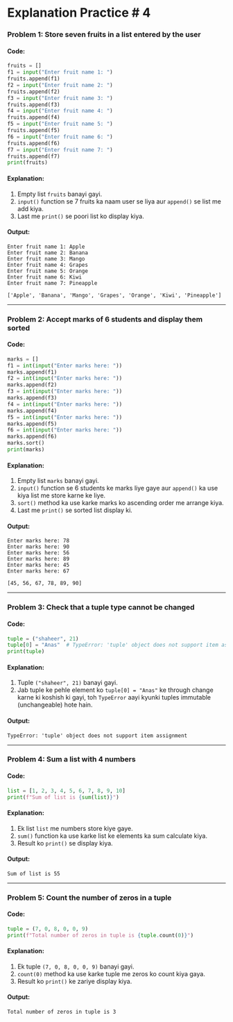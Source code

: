 # Explanation Practice # 4
### **Problem 1: Store seven fruits in a list entered by the user**

#### **Code**:
```python
fruits = []
f1 = input("Enter fruit name 1: ")
fruits.append(f1)
f2 = input("Enter fruit name 2: ")
fruits.append(f2)
f3 = input("Enter fruit name 3: ")
fruits.append(f3)
f4 = input("Enter fruit name 4: ")
fruits.append(f4)
f5 = input("Enter fruit name 5: ")
fruits.append(f5)
f6 = input("Enter fruit name 6: ")
fruits.append(f6)
f7 = input("Enter fruit name 7: ")
fruits.append(f7)
print(fruits)
```

#### **Explanation**:
1. Empty list `fruits` banayi gayi.
2. `input()` function se 7 fruits ka naam user se liya aur `append()` se list me add kiya.
3. Last me `print()` se poori list ko display kiya.

#### **Output**:
```
Enter fruit name 1: Apple  
Enter fruit name 2: Banana  
Enter fruit name 3: Mango  
Enter fruit name 4: Grapes  
Enter fruit name 5: Orange  
Enter fruit name 6: Kiwi  
Enter fruit name 7: Pineapple  

['Apple', 'Banana', 'Mango', 'Grapes', 'Orange', 'Kiwi', 'Pineapple']
```

---

### **Problem 2: Accept marks of 6 students and display them sorted**

#### **Code**:
```python
marks = []
f1 = int(input("Enter marks here: "))
marks.append(f1)
f2 = int(input("Enter marks here: "))
marks.append(f2)
f3 = int(input("Enter marks here: "))
marks.append(f3)
f4 = int(input("Enter marks here: "))
marks.append(f4)
f5 = int(input("Enter marks here: "))
marks.append(f5)
f6 = int(input("Enter marks here: "))
marks.append(f6)
marks.sort()
print(marks)
```

#### **Explanation**:
1. Empty list `marks` banayi gayi.
2. `input()` function se 6 students ke marks liye gaye aur `append()` ka use kiya list me store karne ke liye.
3. `sort()` method ka use karke marks ko ascending order me arrange kiya.
4. Last me `print()` se sorted list display ki.

#### **Output**:
```
Enter marks here: 78  
Enter marks here: 90  
Enter marks here: 56  
Enter marks here: 89  
Enter marks here: 45  
Enter marks here: 67  

[45, 56, 67, 78, 89, 90]
```

---

### **Problem 3: Check that a tuple type cannot be changed**

#### **Code**:
```python
tuple = ("shaheer", 21)
tuple[0] = "Anas"  # TypeError: 'tuple' object does not support item assignment
print(tuple)
```

#### **Explanation**:
1. Tuple `("shaheer", 21)` banayi gayi.
2. Jab tuple ke pehle element ko `tuple[0] = "Anas"` ke through change karne ki koshish ki gayi, toh `TypeError` aayi kyunki tuples immutable (unchangeable) hote hain.

#### **Output**:
```
TypeError: 'tuple' object does not support item assignment
```

---

### **Problem 4: Sum a list with 4 numbers**

#### **Code**:
```python
list = [1, 2, 3, 4, 5, 6, 7, 8, 9, 10]
print(f"Sum of list is {sum(list)}")
```

#### **Explanation**:
1. Ek list `list` me numbers store kiye gaye.
2. `sum()` function ka use karke list ke elements ka sum calculate kiya.
3. Result ko `print()` se display kiya.

#### **Output**:
```
Sum of list is 55
```

---

### **Problem 5: Count the number of zeros in a tuple**

#### **Code**:
```python
tuple = (7, 0, 8, 0, 0, 9)
print(f"Total number of zeros in tuple is {tuple.count(0)}")
```

#### **Explanation**:
1. Ek tuple `(7, 0, 8, 0, 0, 9)` banayi gayi.
2. `count(0)` method ka use karke tuple me zeros ko count kiya gaya.
3. Result ko `print()` ke zariye display kiya.

#### **Output**:
```
Total number of zeros in tuple is 3
```